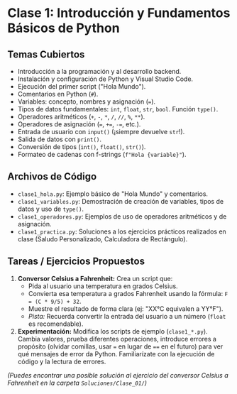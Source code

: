 # Clase 1: Introducción y Fundamentos Básicos de Python

## Temas Cubiertos

- Introducción a la programación y al desarrollo backend.
- Instalación y configuración de Python y Visual Studio Code.
- Ejecución del primer script ("Hola Mundo").
- Comentarios en Python (`#`).
- Variables: concepto, nombres y asignación (`=`).
- Tipos de datos fundamentales: `int`, `float`, `str`, `bool`. Función `type()`.
- Operadores aritméticos (`+`, `-`, `*`, `/`, `//`, `%`, `**`).
- Operadores de asignación (`=`, `+=`, `-=`, etc.).
- Entrada de usuario con `input()` (¡siempre devuelve `str`!).
- Salida de datos con `print()`.
- Conversión de tipos (`int()`, `float()`, `str()`).
- Formateo de cadenas con f-strings (`f"Hola {variable}"`).

## Archivos de Código

- `clase1_hola.py`: Ejemplo básico de "Hola Mundo" y comentarios.
- `clase1_variables.py`: Demostración de creación de variables, tipos de datos y uso de `type()`.
- `clase1_operadores.py`: Ejemplos de uso de operadores aritméticos y de asignación.
- `clase1_practica.py`: Soluciones a los ejercicios prácticos realizados en clase (Saludo Personalizado, Calculadora de Rectángulo).

## Tareas / Ejercicios Propuestos

1.  **Conversor Celsius a Fahrenheit:** Crea un script que:
    - Pida al usuario una temperatura en grados Celsius.
    - Convierta esa temperatura a grados Fahrenheit usando la fórmula: `F = (C * 9/5) + 32`.
    - Muestre el resultado de forma clara (ej: "XX°C equivalen a YY°F").
    - _Pista:_ Recuerda convertir la entrada del usuario a un número (`float` es recomendable).
2.  **Experimentación:** Modifica los scripts de ejemplo (`clase1_*.py`). Cambia valores, prueba diferentes operaciones, introduce errores a propósito (olvidar comillas, usar `=` en lugar de `==` en el futuro) para ver qué mensajes de error da Python. Familiarízate con la ejecución de código y la lectura de errores.

_(Puedes encontrar una posible solución al ejercicio del conversor Celsius a Fahrenheit en la carpeta `Soluciones/Clase_01/`)_
